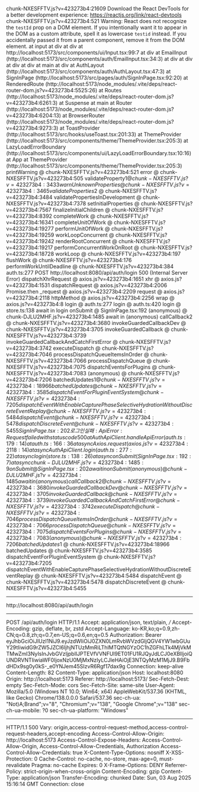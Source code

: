 chunk-NXESFFTV.js?v=423273b4:21609 Download the React DevTools for a better development experience: https://reactjs.org/link/react-devtools
chunk-NXESFFTV.js?v=423273b4:521 Warning: React does not recognize the `testId` prop on a DOM element. If you intentionally want it to appear in the DOM as a custom attribute, spell it as lowercase `testid` instead. If you accidentally passed it from a parent component, remove it from the DOM element.
    at input
    at div
    at div
    at http://localhost:5173/src/components/ui/Input.tsx:99:7
    at div
    at EmailInput (http://localhost:5173/src/components/auth/EmailInput.tsx:34:3)
    at div
    at div
    at div
    at div
    at main
    at div
    at AuthLayout (http://localhost:5173/src/components/auth/AuthLayout.tsx:47:3)
    at SignInPage (http://localhost:5173/src/pages/auth/SignInPage.tsx:92:20)
    at RenderedRoute (http://localhost:5173/node_modules/.vite/deps/react-router-dom.js?v=423273b4:5525:26)
    at Routes (http://localhost:5173/node_modules/.vite/deps/react-router-dom.js?v=423273b4:6261:3)
    at Suspense
    at main
    at Router (http://localhost:5173/node_modules/.vite/deps/react-router-dom.js?v=423273b4:6204:13)
    at BrowserRouter (http://localhost:5173/node_modules/.vite/deps/react-router-dom.js?v=423273b4:9273:3)
    at ToastProvider (http://localhost:5173/src/hooks/useToast.tsx:201:33)
    at ThemeProvider (http://localhost:5173/src/components/theme/ThemeProvider.tsx:205:3)
    at LazyLoadErrorBoundary (http://localhost:5173/src/components/ui/LazyLoadErrorBoundary.tsx:10:16)
    at App
    at ThemeProvider (http://localhost:5173/src/components/theme/ThemeProvider.tsx:205:3)
printWarning @ chunk-NXESFFTV.js?v=423273b4:521
error @ chunk-NXESFFTV.js?v=423273b4:505
validateProperty$1 @ chunk-NXESFFTV.js?v=423273b4:3433
warnUnknownProperties @ chunk-NXESFFTV.js?v=423273b4:3465
validateProperties$2 @ chunk-NXESFFTV.js?v=423273b4:3484
validatePropertiesInDevelopment @ chunk-NXESFFTV.js?v=423273b4:7378
setInitialProperties @ chunk-NXESFFTV.js?v=423273b4:7567
finalizeInitialChildren @ chunk-NXESFFTV.js?v=423273b4:8392
completeWork @ chunk-NXESFFTV.js?v=423273b4:16341
completeUnitOfWork @ chunk-NXESFFTV.js?v=423273b4:19277
performUnitOfWork @ chunk-NXESFFTV.js?v=423273b4:19259
workLoopConcurrent @ chunk-NXESFFTV.js?v=423273b4:19242
renderRootConcurrent @ chunk-NXESFFTV.js?v=423273b4:19217
performConcurrentWorkOnRoot @ chunk-NXESFFTV.js?v=423273b4:18728
workLoop @ chunk-NXESFFTV.js?v=423273b4:197
flushWork @ chunk-NXESFFTV.js?v=423273b4:176
performWorkUntilDeadline @ chunk-NXESFFTV.js?v=423273b4:384
auth.ts:277  POST http://localhost:8080/api/auth/login 500 (Internal Server Error)
dispatchXhrRequest @ axios.js?v=423273b4:1651
xhr @ axios.js?v=423273b4:1531
dispatchRequest @ axios.js?v=423273b4:2006
Promise.then
_request @ axios.js?v=423273b4:2209
request @ axios.js?v=423273b4:2118
httpMethod @ axios.js?v=423273b4:2256
wrap @ axios.js?v=423273b4:8
login @ auth.ts:277
login @ auth.ts:420
login @ store.ts:138
await in login
onSubmit @ SignInPage.tsx:192
(anonymous) @ chunk-DJLU2MHF.js?v=423273b4:1485
await in (anonymous)
callCallback2 @ chunk-NXESFFTV.js?v=423273b4:3680
invokeGuardedCallbackDev @ chunk-NXESFFTV.js?v=423273b4:3705
invokeGuardedCallback @ chunk-NXESFFTV.js?v=423273b4:3739
invokeGuardedCallbackAndCatchFirstError @ chunk-NXESFFTV.js?v=423273b4:3742
executeDispatch @ chunk-NXESFFTV.js?v=423273b4:7046
processDispatchQueueItemsInOrder @ chunk-NXESFFTV.js?v=423273b4:7066
processDispatchQueue @ chunk-NXESFFTV.js?v=423273b4:7075
dispatchEventsForPlugins @ chunk-NXESFFTV.js?v=423273b4:7083
(anonymous) @ chunk-NXESFFTV.js?v=423273b4:7206
batchedUpdates$1 @ chunk-NXESFFTV.js?v=423273b4:18966
batchedUpdates @ chunk-NXESFFTV.js?v=423273b4:3585
dispatchEventForPluginEventSystem @ chunk-NXESFFTV.js?v=423273b4:7205
dispatchEventWithEnableCapturePhaseSelectiveHydrationWithoutDiscreteEventReplay @ chunk-NXESFFTV.js?v=423273b4:5484
dispatchEvent @ chunk-NXESFFTV.js?v=423273b4:5478
dispatchDiscreteEvent @ chunk-NXESFFTV.js?v=423273b4:5455
SignInPage.tsx:202 로그인 실패: ApiError: Request failed with status code 500
    at AuthApiClient.handleApiError (auth.ts:179:14)
    at auth.ts:166:36
    at async Axios.request (axios.js?v=423273b4:2118:14)
    at async AuthApiClient.login (auth.ts:277:22)
    at async login (store.ts:138:26)
    at async onSubmit (SignInPage.tsx:192:7)
    at async chunk-DJLU2MHF.js?v=423273b4:1485:9
onSubmit @ SignInPage.tsx:202
await in onSubmit
(anonymous) @ chunk-DJLU2MHF.js?v=423273b4:1485
await in (anonymous)
callCallback2 @ chunk-NXESFFTV.js?v=423273b4:3680
invokeGuardedCallbackDev @ chunk-NXESFFTV.js?v=423273b4:3705
invokeGuardedCallback @ chunk-NXESFFTV.js?v=423273b4:3739
invokeGuardedCallbackAndCatchFirstError @ chunk-NXESFFTV.js?v=423273b4:3742
executeDispatch @ chunk-NXESFFTV.js?v=423273b4:7046
processDispatchQueueItemsInOrder @ chunk-NXESFFTV.js?v=423273b4:7066
processDispatchQueue @ chunk-NXESFFTV.js?v=423273b4:7075
dispatchEventsForPlugins @ chunk-NXESFFTV.js?v=423273b4:7083
(anonymous) @ chunk-NXESFFTV.js?v=423273b4:7206
batchedUpdates$1 @ chunk-NXESFFTV.js?v=423273b4:18966
batchedUpdates @ chunk-NXESFFTV.js?v=423273b4:3585
dispatchEventForPluginEventSystem @ chunk-NXESFFTV.js?v=423273b4:7205
dispatchEventWithEnableCapturePhaseSelectiveHydrationWithoutDiscreteEventReplay @ chunk-NXESFFTV.js?v=423273b4:5484
dispatchEvent @ chunk-NXESFFTV.js?v=423273b4:5478
dispatchDiscreteEvent @ chunk-NXESFFTV.js?v=423273b4:5455

---

http://localhost:8080/api/auth/login

---

POST /api/auth/login HTTP/1.1
Accept: application/json, text/plain, */*
Accept-Encoding: gzip, deflate, br, zstd
Accept-Language: ko-KR,ko;q=0.9,zh-CN;q=0.8,zh;q=0.7,en-US;q=0.6,en;q=0.5
Authorization: Bearer eyJhbGciOiJIUzI1NiJ9.eyJzdWIiOiJ0ZXN0LmRvbWVzdGljQGV4YW1wbGUuY29tIiwidG9rZW5JZCI6IjhjNTUzMmRiLThlMTQtNGYzOC1hZGFhLTk4MjVkMTMwZmI3NyIsInJvbGVzIjpbIlJPTEVfVVNFUl9ET01FU1RJQyJdLCJ0eXBlIjoiQUNDRVNTIiwiaWF0IjoxNzU0MjMxNzIyLCJleHAiOjE3NTQyMzM1MjJ9.B9FbdHDx9sg0y0kS-_e0YNJem45SIzvR6Rgf17dax9g
Connection: keep-alive
Content-Length: 82
Content-Type: application/json
Host: localhost:8080
Origin: http://localhost:5173
Referer: http://localhost:5173/
Sec-Fetch-Dest: empty
Sec-Fetch-Mode: cors
Sec-Fetch-Site: same-site
User-Agent: Mozilla/5.0 (Windows NT 10.0; Win64; x64) AppleWebKit/537.36 (KHTML, like Gecko) Chrome/138.0.0.0 Safari/537.36
sec-ch-ua: "Not)A;Brand";v="8", "Chromium";v="138", "Google Chrome";v="138"
sec-ch-ua-mobile: ?0
sec-ch-ua-platform: "Windows"

---

HTTP/1.1 500
Vary: origin,access-control-request-method,access-control-request-headers,accept-encoding
Access-Control-Allow-Origin: http://localhost:5173
Access-Control-Expose-Headers: Access-Control-Allow-Origin, Access-Control-Allow-Credentials, Authorization
Access-Control-Allow-Credentials: true
X-Content-Type-Options: nosniff
X-XSS-Protection: 0
Cache-Control: no-cache, no-store, max-age=0, must-revalidate
Pragma: no-cache
Expires: 0
X-Frame-Options: DENY
Referrer-Policy: strict-origin-when-cross-origin
Content-Encoding: gzip
Content-Type: application/json
Transfer-Encoding: chunked
Date: Sun, 03 Aug 2025 15:16:14 GMT
Connection: close

